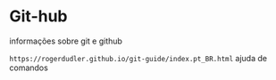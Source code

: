 # Git-hub
 informações sobre git e github

`https://rogerdudler.github.io/git-guide/index.pt_BR.html` ajuda de comandos
